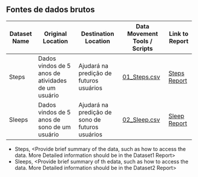 ## Fontes de dados brutos

| Dataset Name | Original Location | Destination Location | Data Movement Tools / Scripts | Link to Report  |
|--------------|-------------------|----------------------|-------------------------------|-----------------|
| Steps    | Dados vindos de 5 anos de atividades de um usuário | Ajudará na predição de futuros usuários | [01_Steps.csv](/Data/Raw/01_Steps.csv) | [Steps Report](/Docs/DataReport/) |
| Sleeps    | Dados vindos de 5 anos de sono de um usuário | Ajudará na predição de sono de futuros usuários | [02_Sleep.csv](/Data/Raw/01_Sleep.csv) | [Sleep Report](/Docs/DataReport) |

- Steps, <Provide brief summary of the data, such as how to access the data. More Detailed information should be in the Dataset1 Report>
- Sleeps, <Provide brief summary of th edata, such as how to access the data. More Detailed information should be in the Dataset2 Report>